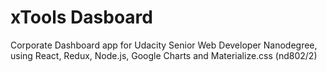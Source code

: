 # xTools Dasboard
Corporate Dashboard app for Udacity Senior Web Developer Nanodegree, using React, Redux, Node.js, Google Charts and Materialize.css (nd802/2)